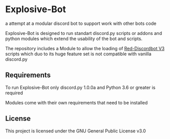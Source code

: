 # Explosive-Bot

a attempt at a modular discord bot to support work with other bots code

Explosive-Bot is designed to run standart discord.py scripts or addons and python modules which extend the usability of the bot and scripts.

The repository includes a Module to allow the loading of [Red-Discordbot V3](https://github.com/Cog-Creators/Red-DiscordBot/tree/V3/develop) scripts which duo to its huge feature set is not compatible with vanilla discord.py

## Requirements

To run Explosive-Bot only discord.py 1.0.0a and Python 3.6 or greater is required

Modules come with their own requirements that need to be installed

## License

This project is licensed under the GNU General Public License v3.0
